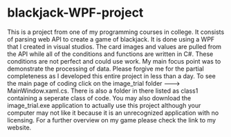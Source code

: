 # blackjack-WPF-project
This is a project from one of my programming courses in college. It consists of parsing web API to create a game of blackjack. It is done using a WPF that I created in visual studios. The card images and values are pulled from the API while all of the conditions and functions are written in C#. These conditions are not perfect and could use work. My main focus point was to demonstrate the processing of data. Please forgive me for the partial completeness as I developed this entire project in less than a day. To see the main page of coding click on the image_trial folder ---> MainWindow.xaml.cs. There is also a folder in there listed as class1 containing a seperate class of code. You may also download the image_trial.exe application to actually use this project although your computer may not like it because it is an unrecognized application with no licensing. For a further overview on my game please check the link to my website.
